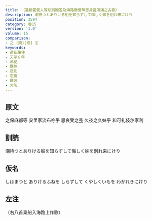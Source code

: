 ```yaml
---
title: （遣新羅使人等悲別贈答及海路慟情陳思并當所誦之古歌）
description: 潮待つとありける船を知らずして悔しく妹を別れ来にけり
position: 3594
category: 巻15
version: '1.0'
volume: 15
comparison:
- 之 [類][細] 志
keywords:
- 遣新羅使
- 天平８年
- 年紀
- 羈旅
- 悲別
- 恋情
- 難波
- 大阪
---
```


## 原文

之保麻都等 安里家流布祢乎 思良受之弖 久夜之久妹乎 和可礼伎尓家利

## 訓読

潮待つとありける船を知らずして悔しく妹を別れ来にけり

## 仮名

しほまつと ありけるふねを しらずして くやしくいもを わかれきにけり

## 左注

（右八首乗船入海路上作歌）
